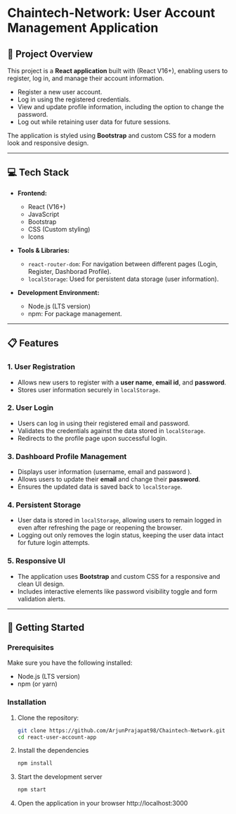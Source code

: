 # Chaintech-Network: User Account Management Application

## 📝 Project Overview

This project is a **React application** built with (React V16+), enabling users to register, log in, and manage their account information.

- Register a new user account.
- Log in using the registered credentials.
- View and update profile information, including the option to change the password.
- Log out while retaining user data for future sessions.

The application is styled using **Bootstrap** and custom CSS for a modern look and responsive design.

---

## 💻 Tech Stack

- **Frontend:**
  - React (V16+)
  - JavaScript
  - Bootstrap
  - CSS (Custom styling)
  - Icons

- **Tools & Libraries:**
  - `react-router-dom`: For navigation between different pages (Login, Register, Dashborad Profile).
  - `localStorage`: Used for persistent data storage (user information).

- **Development Environment:**
  - Node.js (LTS version)
  - npm: For package management.

---

## 📋 Features

### 1. **User Registration**
- Allows new users to register with a **user name**, **email id**, and **password**.
- Stores user information securely in `localStorage`.

### 2. **User Login**
- Users can log in using their registered email and password.
- Validates the credentials against the data stored in `localStorage`.
- Redirects to the profile page upon successful login.

### 3. **Dashboard Profile Management**
- Displays user information (username, email and password ).
- Allows users to update their **email** and change their **password**.
- Ensures the updated data is saved back to `localStorage`.

### 4. **Persistent Storage**
- User data is stored in `localStorage`, allowing users to remain logged in even after refreshing the page or reopening the browser.
- Logging out only removes the login status, keeping the user data intact for future login attempts.

### 5. **Responsive UI**
- The application uses **Bootstrap** and custom CSS for a responsive and clean UI design.
- Includes interactive elements like password visibility toggle and form validation alerts.

---

## 🚀 Getting Started

### Prerequisites
Make sure you have the following installed:
- Node.js (LTS version)
- npm (or yarn)

### Installation
1. Clone the repository:
   ```bash
   git clone https://github.com/ArjunPrajapat98/Chaintech-Network.git
   cd react-user-account-app
2. Install the dependencies
    ```bash
    npm install
    ```
3. Start the development server
    ```bash
    npm start
    ```
4. Open the application in your browser
    http://localhost:3000